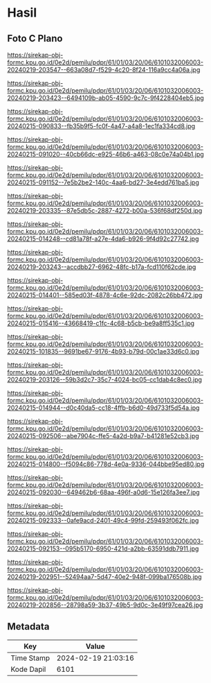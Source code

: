 # Hasil

## Foto C Plano

https://sirekap-obj-formc.kpu.go.id/0e2d/pemilu/pdpr/61/01/03/20/06/6101032006003-20240219-203547--663a08d7-f529-4c20-8f24-116a9cc4a06a.jpg

https://sirekap-obj-formc.kpu.go.id/0e2d/pemilu/pdpr/61/01/03/20/06/6101032006003-20240219-203423--6494109b-ab05-4590-9c7c-9f4228404eb5.jpg

https://sirekap-obj-formc.kpu.go.id/0e2d/pemilu/pdpr/61/01/03/20/06/6101032006003-20240215-090833--fb35b9f5-fc0f-4a47-a4a8-1ec1fa334cd8.jpg

https://sirekap-obj-formc.kpu.go.id/0e2d/pemilu/pdpr/61/01/03/20/06/6101032006003-20240215-091020--40cb66dc-e925-46b6-a463-08c0e74a04b1.jpg

https://sirekap-obj-formc.kpu.go.id/0e2d/pemilu/pdpr/61/01/03/20/06/6101032006003-20240215-091152--7e5b2be2-140c-4aa6-bd27-3e4edd761ba5.jpg

https://sirekap-obj-formc.kpu.go.id/0e2d/pemilu/pdpr/61/01/03/20/06/6101032006003-20240219-203335--87e5db5c-2887-4272-b00a-536f68df250d.jpg

https://sirekap-obj-formc.kpu.go.id/0e2d/pemilu/pdpr/61/01/03/20/06/6101032006003-20240215-014248--cd81a78f-a27e-4da6-b926-9f4d92c27742.jpg

https://sirekap-obj-formc.kpu.go.id/0e2d/pemilu/pdpr/61/01/03/20/06/6101032006003-20240219-203243--accdbb27-6962-48fc-b17a-fcd110f62cde.jpg

https://sirekap-obj-formc.kpu.go.id/0e2d/pemilu/pdpr/61/01/03/20/06/6101032006003-20240215-014401--585ed03f-4878-4c6e-92dc-2082c26bb472.jpg

https://sirekap-obj-formc.kpu.go.id/0e2d/pemilu/pdpr/61/01/03/20/06/6101032006003-20240215-015416--43668419-c1fc-4c68-b5cb-be9a8ff535c1.jpg

https://sirekap-obj-formc.kpu.go.id/0e2d/pemilu/pdpr/61/01/03/20/06/6101032006003-20240215-101835--9691be67-9176-4b93-b79d-00c1ae33d6c0.jpg

https://sirekap-obj-formc.kpu.go.id/0e2d/pemilu/pdpr/61/01/03/20/06/6101032006003-20240219-203126--59b3d2c7-35c7-4024-bc05-cc1dab4c8ec0.jpg

https://sirekap-obj-formc.kpu.go.id/0e2d/pemilu/pdpr/61/01/03/20/06/6101032006003-20240215-014944--d0c40da5-cc18-4ffb-b6d0-49d733f5d54a.jpg

https://sirekap-obj-formc.kpu.go.id/0e2d/pemilu/pdpr/61/01/03/20/06/6101032006003-20240215-092506--abe7904c-ffe5-4a2d-b9a7-b41281e52cb3.jpg

https://sirekap-obj-formc.kpu.go.id/0e2d/pemilu/pdpr/61/01/03/20/06/6101032006003-20240215-014800--f5094c86-778d-4e0a-9336-044bbe95ed80.jpg

https://sirekap-obj-formc.kpu.go.id/0e2d/pemilu/pdpr/61/01/03/20/06/6101032006003-20240215-092030--649462b6-68aa-496f-a0d6-15e126fa3ee7.jpg

https://sirekap-obj-formc.kpu.go.id/0e2d/pemilu/pdpr/61/01/03/20/06/6101032006003-20240215-092333--0afe9acd-2401-49c4-99fd-259493f062fc.jpg

https://sirekap-obj-formc.kpu.go.id/0e2d/pemilu/pdpr/61/01/03/20/06/6101032006003-20240215-092153--095b5170-6950-421d-a2bb-63591ddb7911.jpg

https://sirekap-obj-formc.kpu.go.id/0e2d/pemilu/pdpr/61/01/03/20/06/6101032006003-20240219-202951--52494aa7-5d47-40e2-948f-099ba176508b.jpg

https://sirekap-obj-formc.kpu.go.id/0e2d/pemilu/pdpr/61/01/03/20/06/6101032006003-20240219-202856--28798a59-3b37-49b5-9d0c-3e49f97cea26.jpg


## Metadata

| Key        | Value               |
| ---------- | ------------------- |
| Time Stamp | 2024-02-19 21:03:16 |
| Kode Dapil | 6101                |



